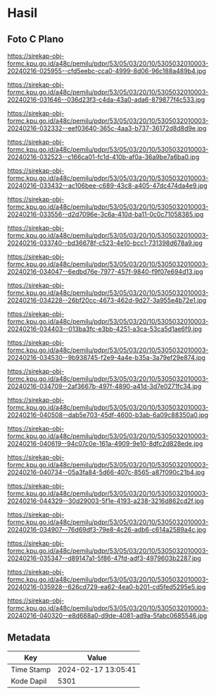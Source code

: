 # Hasil

## Foto C Plano

https://sirekap-obj-formc.kpu.go.id/a48c/pemilu/pdpr/53/05/03/20/10/5305032010003-20240216-025955--cfd5eebc-cca0-4999-8d06-96c188a489b4.jpg

https://sirekap-obj-formc.kpu.go.id/a48c/pemilu/pdpr/53/05/03/20/10/5305032010003-20240216-031646--036d23f3-c4da-43a0-ada6-879877f4c533.jpg

https://sirekap-obj-formc.kpu.go.id/a48c/pemilu/pdpr/53/05/03/20/10/5305032010003-20240216-032332--eef03640-365c-4aa3-b737-36172d8d8d9e.jpg

https://sirekap-obj-formc.kpu.go.id/a48c/pemilu/pdpr/53/05/03/20/10/5305032010003-20240216-032523--c166ca01-fc1d-410b-af0a-36a9be7a6ba0.jpg

https://sirekap-obj-formc.kpu.go.id/a48c/pemilu/pdpr/53/05/03/20/10/5305032010003-20240216-033432--ac106bee-c689-43c8-a405-47dc474da4e9.jpg

https://sirekap-obj-formc.kpu.go.id/a48c/pemilu/pdpr/53/05/03/20/10/5305032010003-20240216-033556--d2d7096e-3c6a-410d-ba11-0c0c71058385.jpg

https://sirekap-obj-formc.kpu.go.id/a48c/pemilu/pdpr/53/05/03/20/10/5305032010003-20240216-033740--bd36678f-c523-4e10-bcc1-731398d678a9.jpg

https://sirekap-obj-formc.kpu.go.id/a48c/pemilu/pdpr/53/05/03/20/10/5305032010003-20240216-034047--6edbd76e-7977-457f-9840-f9f07e694d13.jpg

https://sirekap-obj-formc.kpu.go.id/a48c/pemilu/pdpr/53/05/03/20/10/5305032010003-20240216-034228--26bf20cc-4673-462d-9d27-3a955e4b72e1.jpg

https://sirekap-obj-formc.kpu.go.id/a48c/pemilu/pdpr/53/05/03/20/10/5305032010003-20240216-034403--013ba3fc-e3bb-4251-a3ca-53ca5d1ae6f9.jpg

https://sirekap-obj-formc.kpu.go.id/a48c/pemilu/pdpr/53/05/03/20/10/5305032010003-20240216-034530--9b938745-f2e9-4a4e-b35a-3a79ef29e874.jpg

https://sirekap-obj-formc.kpu.go.id/a48c/pemilu/pdpr/53/05/03/20/10/5305032010003-20240216-034709--2af3667b-497f-4890-a41d-3d7e0271fc34.jpg

https://sirekap-obj-formc.kpu.go.id/a48c/pemilu/pdpr/53/05/03/20/10/5305032010003-20240216-040508--dab5e703-45df-4600-b3ab-6a09c88350a0.jpg

https://sirekap-obj-formc.kpu.go.id/a48c/pemilu/pdpr/53/05/03/20/10/5305032010003-20240216-040619--94c07c0e-161a-4909-9e10-8dfc2d828ede.jpg

https://sirekap-obj-formc.kpu.go.id/a48c/pemilu/pdpr/53/05/03/20/10/5305032010003-20240216-040734--05a3fa84-5d66-407c-8565-a87f090c21b4.jpg

https://sirekap-obj-formc.kpu.go.id/a48c/pemilu/pdpr/53/05/03/20/10/5305032010003-20240216-044329--30d29003-5f1e-4193-a238-3216d862cd2f.jpg

https://sirekap-obj-formc.kpu.go.id/a48c/pemilu/pdpr/53/05/03/20/10/5305032010003-20240216-034907--76d69df3-79e8-4c26-adb6-c614a2589a4c.jpg

https://sirekap-obj-formc.kpu.go.id/a48c/pemilu/pdpr/53/05/03/20/10/5305032010003-20240216-035347--d89147a1-5f86-47fd-adf3-4979603b2287.jpg

https://sirekap-obj-formc.kpu.go.id/a48c/pemilu/pdpr/53/05/03/20/10/5305032010003-20240216-035928--626cd729-ea62-4ea0-b201-cd5fed5295e5.jpg

https://sirekap-obj-formc.kpu.go.id/a48c/pemilu/pdpr/53/05/03/20/10/5305032010003-20240216-040320--e8d688a0-d9de-4081-ad9a-5fabc0685546.jpg


## Metadata

| Key        | Value               |
| ---------- | ------------------- |
| Time Stamp | 2024-02-17 13:05:41 |
| Kode Dapil | 5301                |



